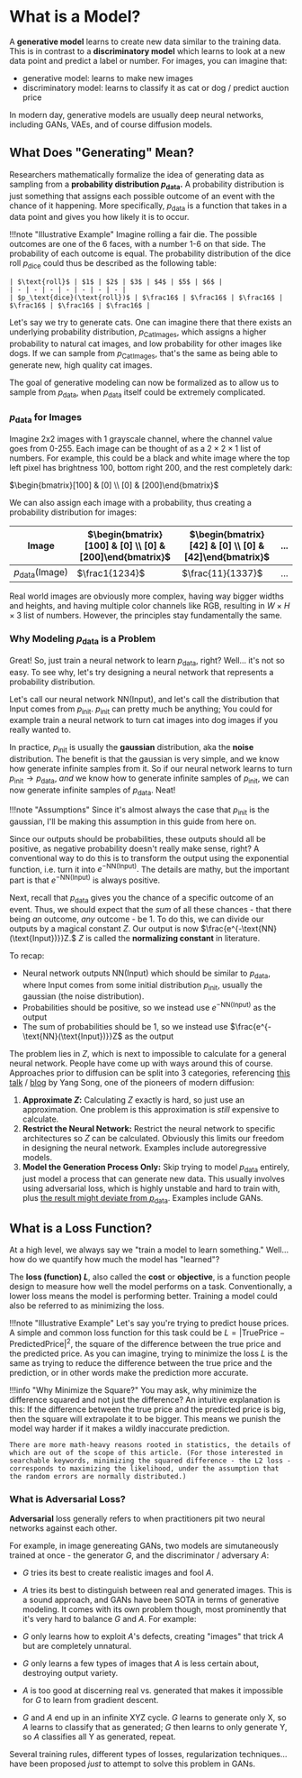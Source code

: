 # What is a Model?

A **generative model** learns to create new data similar to the training data. This is in contrast to a **discriminatory model** which learns to look at a new data point and predict a label or number. For images, you can imagine that:

- generative model: learns to make new images
- discriminatory model: learns to classify it as cat or dog / predict auction price

In modern day, generative models are usually deep neural networks, including GANs, VAEs, and of course diffusion models.

## What Does "Generating" Mean?

Researchers mathematically formalize the idea of generating data as sampling from a **probability distribution $p_\text{data}$.** A probability distribution is just something that assigns each possible outcome of an event with the chance of it happening. More specifically, $p_\text{data}$ is a function that takes in a data point and gives you how likely it is to occur.

!!!note "Illustrative Example"
    Imagine rolling a fair die. The possible outcomes are one of the 6 faces, with a number 1-6 on that side. The probability of each outcome is equal. The probability distribution of the dice roll $p_\text{dice}$ could thus be described as the following table:

    | $\text{roll}$ | $1$ | $2$ | $3$ | $4$ | $5$ | $6$ |
    | - | - | - | - | - | - | - | 
    | $p_\text{dice}(\text{roll})$ | $\frac16$ | $\frac16$ | $\frac16$ | $\frac16$ | $\frac16$ | $\frac16$ |

Let's say we try to generate cats. One can imagine there that there exists an underlying probability distribution, $p_\text{CatImages},$ which assigns a higher probability to natural cat images, and low probability for other images like dogs. If we can sample from $p_\text{CatImages},$ that's the same as being able to generate new, high quality cat images.

The goal of generative modeling can now be formalized as to allow us to sample from $p_\text{data},$ when $p_\text{data}$ itself could be extremely complicated.

### $p_\text{data}$ for Images

Imagine 2x2 images with 1 grayscale channel, where the channel value goes from 0-255. Each image can be thought of as a $2\times2\times1$ list of numbers. For example, this could be a black and white image where the top left pixel has brightness 100, bottom right 200, and the rest completely dark:

$\begin{bmatrix}[100] & [0] \\ [0] & [200]\end{bmatrix}$

We can also assign each image with a probability, thus creating a probability distribution for images:

| $\text{Image}$ | $\begin{bmatrix}[100] & [0] \\ [0] & [200]\end{bmatrix}$ | $\begin{bmatrix}[42] & [0] \\ [0] & [42]\end{bmatrix}$ | ... |
| - | - | - | - |
| $p_\text{data}(\text{Image})$ | $\frac1{1234}$ | $\frac{11}{1337}$ | ... |

Real world images are obviously more complex, having way bigger widths and heights, and having multiple color channels like RGB, resulting in $W\times H\times 3$ list of numbers. However, the principles stay fundamentally the same. 

### Why Modeling $p_\text{data}$ is a Problem

Great! So, just train a neural network to learn $p_\text{data},$ right? Well... it's not so easy. To see why, let's try designing a neural network that represents a probability distribution. 

Let's call our neural network $\text{NN}(\text{Input}),$ and let's call the distribution that $\text{Input}$ comes from $p_\text{init}.$ $p_\text{init}$ can pretty much be anything; You could for example train a neural network to turn cat images into dog images if you really wanted to.

In practice, $p_\text{init}$ is usually the **gaussian** distribution, aka the **noise** distribution. The benefit is that the gaussian is very simple, and we know how generate infinite samples from it. So if our neural network learns to turn $p_\text{init}\to p_\text{data},$ *and* we know how to generate infinite samples of $p_\text{init},$ we can now generate infinite samples of $p_\text{data}.$ Neat!

!!!note "Assumptions"
    Since it's almost always the case that $p_\text{init}$ is the gaussian, I'll be making this assumption in this guide from here on.

Since our outputs should be probabilities, these outputs should all be positive, as negative probability doesn't really make sense, right? A conventional way to do this is to transform the output using the exponential function, i.e. turn it into $e^{-\text{NN}(\text{Input})}.$ The details are mathy, but the important part is that $e^{-\text{NN}(\text{Input})}$ is always positive.

Next, recall that $p_\text{data}$ gives you the chance of a specific outcome of an event. Thus, we should expect that the *sum* of all these chances - that there being *an* outcome, *any* outcome - be 1. To do this, we can divide our outputs by a magical constant $Z$. Our output is now $\frac{e^{-\text{NN}(\text{Input})}}Z.$ $Z$ is called the **normalizing constant** in literature.

To recap:

- Neural network outputs $\text{NN}(\text{Input})$ which should be similar to $p_\text{data},$ where $\text{Input}$ comes from some initial distribution $p_\text{init},$ usually the gaussian (the noise distribution).
- Probabilities should be positive, so we instead use $e^{-\text{NN}(\text{Input})}$ as the output
- The sum of probabilities should be 1, so we instead use $\frac{e^{-\text{NN}(\text{Input})}}Z$ as the output

The problem lies in $Z,$ which is next to impossible to calculate for a general neural network. People have come up with ways around this of course. Approaches prior to diffusion can be split into 3 categories, referencing [this talk](https://www.youtube.com/watch?v=wMmqCMwuM2Q) / [blog](https://yang-song.net/blog/2021/score/) by Yang Song, one of the pioneers of modern diffusion:

1. **Approximate $Z$:** Calculating $Z$ exactly is hard, so just use an approximation. One problem is this approximation is *still* expensive to calculate.
2. **Restrict the Neural Network:** Restrict the neural network to specific architectures so $Z$ can be calculated. Obviously this limits our freedom in designing the neural network. Examples include autoregressive models.
3. **Model the Generation Process Only:** Skip trying to model $p_\text{data}$ entirely, just model a process that can generate new data. This usually involves using adversarial loss, which is highly unstable and hard to train with, plus [the result might deviate from $p_\text{data}$](https://arxiv.org/abs/1706.08224). Examples include GANs.

## What is a Loss Function?

At a high level, we always say we "train a model to learn something." Well... how do we quantify how much the model has "learned"?

The **loss (function) $L$**, also called the **cost** or **objective**, is a function people design to measure how well the model performs on a task. Conventionally, a lower loss means the model is performing better. Training a model could also be referred to as minimizing the loss.

!!!note "Illustrative Example"
    Let's say you're trying to predict house prices. A simple and common loss function for this task could be $L=|\text{TruePrice} - \text{PredictedPrice}|^2$, the square of the difference between the true price and the predicted price. As you can imagine, trying to minimize the loss $L$ is the same as trying to reduce the difference between the true price and the prediction, or in other words make the prediction more accurate. 

!!!info "Why Minimize the Square?"
    You may ask, why minimize the difference squared and not just the difference? An intuitive explanation is this: If the difference between the true price and the predicted price is big, then the square will extrapolate it to be bigger. This means we punish the model way harder if it makes a wildly inaccurate prediction.
    
    There are more math-heavy reasons rooted in statistics, the details of which are out of the scope of this article. (For those interested in searchable keywords, minimizing the squared difference - the L2 loss - corresponds to maximizing the likelihood, under the assumption that the random errors are normally distributed.)

### What is Adversarial Loss?

**Adversarial** loss generally refers to when practitioners pit two neural networks against each other.

For example, in image genereating GANs, two models are simutaneously trained at once - the generator $G$, and the discriminator / adversary $A$:

- $G$ tries its best to create realistic images and fool $A$.
- $A$ tries its best to distinguish between real and generated images. 
This is a sound approach, and GANs have been SOTA in terms of generative modeling. It comes with its own problem though, most prominently that it's very hard to balance $G$ and $A$. For example:

- $G$ only learns how to exploit $A$'s defects, creating "images" that trick $A$ but are completely unnatural.
- $G$ only learns a few types of images that $A$ is less certain about, destroying output variety.
- $A$ is too good at discerning real vs. generated that makes it impossible for $G$ to learn from gradient descent.
- $G$ and $A$ end up in an infinite XYZ cycle. $G$ learns to generate only X, so $A$ learns to classify that as generated; $G$ then learns to only generate Y, so $A$ classifies all Y as generated, repeat.

Several training rules, different types of losses, regularization techniques... have been proposed *just* to attempt to solve this problem in GANs.
